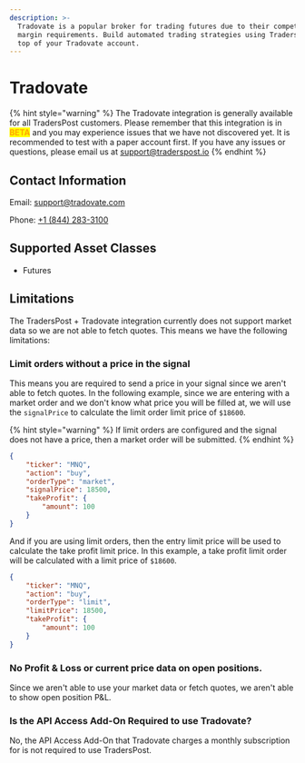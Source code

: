```yaml
---
description: >-
  Tradovate is a popular broker for trading futures due to their competitive
  margin requirements. Build automated trading strategies using TradersPost on
  top of your Tradovate account.
---
```


# Tradovate

{% hint style="warning" %}
The Tradovate integration is generally available for all TradersPost customers. Please remember that this integration is in <mark style="color:orange;">**BETA**</mark> and you may experience issues that we have not discovered yet. It is recommended to test with a paper account first. If you have any issues or questions, please email us at [support@traderspost.io](mailto:support@traderspost.io)
{% endhint %}

## Contact Information

Email: [support@tradovate.com](mailto:support@tradovate.com)

Phone: [+1 (844) 283-3100](tel:18442833100)

## Supported Asset Classes

* Futures

## Limitations

The TradersPost + Tradovate integration currently does not support market data so we are not able to fetch quotes. This means we have the following limitations:

### Limit orders without a price in the signal

This means you are required to send a price in your signal since we aren't able to fetch quotes. In the following example, since we are entering with a market order and we don't know what price you will be filled at, we will use the `signalPrice` to calculate the limit order limit price of `$18600`.

{% hint style="warning" %}
If limit orders are configured and the signal does not have a price, then a market order will be submitted.
{% endhint %}

```json
{
    "ticker": "MNQ",
    "action": "buy",
    "orderType": "market",
    "signalPrice": 18500,
    "takeProfit": {
        "amount": 100
    }
}
```

And if you are using limit orders, then the entry limit price will be used to calculate the take profit limit price. In this example, a take profit limit order will be calculated with a limit price of `$18600`.

```json
{
    "ticker": "MNQ",
    "action": "buy",
    "orderType": "limit",
    "limitPrice": 18500,
    "takeProfit": {
        "amount": 100
    }
}
```

### No Profit & Loss or current price data on open positions.

Since we aren't able to use your market data or fetch quotes, we aren't able to show open position P\&L.

### Is the API Access Add-On Required to use Tradovate?

No, the API Access Add-On that Tradovate charges a monthly subscription for is not required to use TradersPost.
